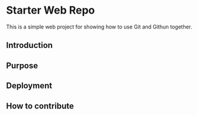 # Starter Web Repo

This is a simple web project for showing how to use Git and Githun together.

## Introduction

## Purpose

## Deployment

## How to contribute
